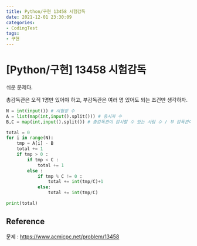 ```yaml
---
title: Python/구현 13458 시험감독
date: 2021-12-01 23:30:09
categories:
- CodingTest
tags:
- 구현
---
```


# [Python/구현] 13458 시험감독



쉬운 문제다. 

총감독관은 오직 1명만 있어야 하고, 부감독관은 여러 명 있어도 되는 조건만 생각하자. 



```python
N = int(input()) # 시험장 수
A = list(map(int,input().split())) # 응시자 수
B,C = map(int,input().split()) # 총감독관이 감시할 수 있는 사람 수 / 부 감독관이 감시할 수 있는 사람 수

total = 0
for i in range(N):
    tmp = A[i] - B 
    total += 1
    if tmp > 0 :
        if tmp < C :
            total += 1
        else :
            if tmp % C != 0 :
                total += int(tmp/C)+1
            else:
                total += int(tmp/C)

print(total)
```



## Reference

문제 : https://www.acmicpc.net/problem/13458
